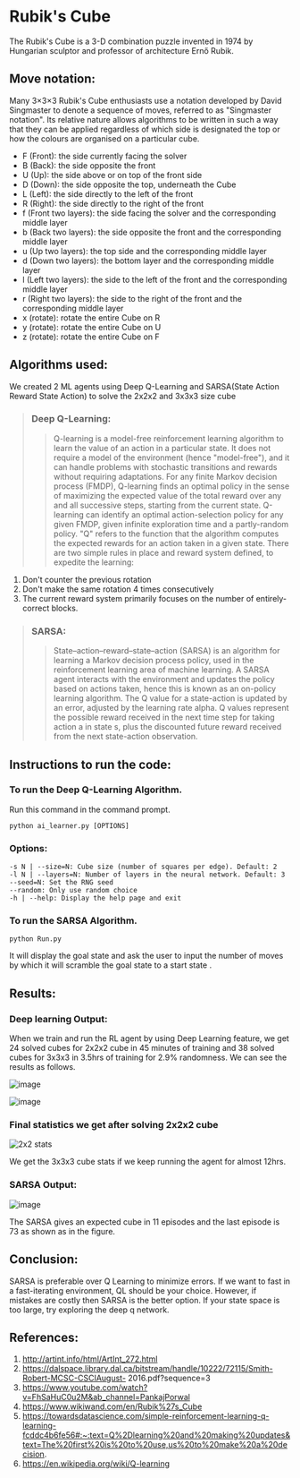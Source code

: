 # Rubik's Cube
The Rubik's Cube is a 3-D combination puzzle invented in 1974 by Hungarian sculptor and professor of architecture Ernő Rubik.

## Move notation:
Many 3×3×3 Rubik's Cube enthusiasts use a notation developed by David Singmaster to denote a sequence of moves, referred to as "Singmaster notation". 
Its relative nature allows algorithms to be written in such a way that they can be applied regardless of which side is designated the top or how the colours are organised on a particular cube.

* F (Front): the side currently facing the solver
* B (Back): the side opposite the front
* U (Up): the side above or on top of the front side
* D (Down): the side opposite the top, underneath the Cube
* L (Left): the side directly to the left of the front
* R (Right): the side directly to the right of the front
* f (Front two layers): the side facing the solver and the corresponding middle layer
* b (Back two layers): the side opposite the front and the corresponding middle layer
* u (Up two layers): the top side and the corresponding middle layer
* d (Down two layers): the bottom layer and the corresponding middle layer
* l (Left two layers): the side to the left of the front and the corresponding middle layer
* r (Right two layers): the side to the right of the front and the corresponding middle layer
* x (rotate): rotate the entire Cube on R
* y (rotate): rotate the entire Cube on U
* z (rotate): rotate the entire Cube on F

## Algorithms used:
We created 2 ML agents using Deep Q-Learning and SARSA(State Action Reward State Action) to solve the 2x2x2 and 3x3x3 size cube

> ### Deep Q-Learning:
>>Q-learning is a model-free reinforcement learning algorithm to learn the value of an action in a particular state. 
It does not require a model of the environment (hence "model-free"), and it can handle problems with stochastic transitions and rewards without requiring adaptations.
For any finite Markov decision process (FMDP), Q-learning finds an optimal policy in the sense of maximizing the expected value of the total reward over any and all successive steps, starting from the current state.
Q-learning can identify an optimal action-selection policy for any given FMDP, given infinite exploration time and a partly-random policy.
"Q" refers to the function that the algorithm computes the expected rewards for an action taken in a given state.
 There are two simple rules in place and reward system defined, to expedite the learning:
 1. Don't counter the previous rotation
 2. Don't make the same rotation 4 times consecutively
 3. The current reward system primarily focuses on the number of entirely-correct blocks.


> ### SARSA:
>>State–action–reward–state–action (SARSA) is an algorithm for learning a Markov decision process policy, used in the reinforcement learning area of machine learning.
A SARSA agent interacts with the environment and updates the policy based on actions taken, hence this is known as an on-policy learning algorithm. 
The Q value for a state-action is updated by an error, adjusted by the learning rate alpha. 
Q values represent the possible reward received in the next time step for taking action a in state s, plus the discounted future reward received from the next state-action observation.

## Instructions to run the code:

### To run the Deep Q-Learning Algorithm. 
Run this command in the command prompt.

`python ai_learner.py [OPTIONS]`

### Options:
	-s N | --size=N: Cube size (number of squares per edge). Default: 2
	-l N | --layers=N: Number of layers in the neural network. Default: 3
	--seed=N: Set the RNG seed
	--random: Only use random choice
	-h | --help: Display the help page and exit
	
### To run the SARSA Algorithm.

`python Run.py`

It will display the goal state and ask the user to input the number of moves by which it will scramble the goal state to a start state . 

## Results:

### Deep learning Output:

When we train and run the RL agent by using Deep Learning feature, we get 24 solved cubes for 2x2x2 cube in 45 minutes of training and 38 solved cubes for 3x3x3 in 3.5hrs of training for 2.9% randomness. We can see the results as follows.

![image](https://user-images.githubusercontent.com/33855600/166731416-6e9d2a36-0470-4875-bb3d-426965eb1a0f.png)

![image](https://user-images.githubusercontent.com/33855600/166731629-97e6ce41-1b24-4bfc-b317-425c6a37889d.png)

### Final statistics we get after solving 2x2x2 cube

![2x2 stats](https://user-images.githubusercontent.com/33855600/166733925-4cfe670f-49d9-4b98-b699-9efbe5042f79.png)

We get the 3x3x3 cube stats if we keep running the agent for almost 12hrs.

### SARSA Output:

![image](https://user-images.githubusercontent.com/33855600/166736121-83cd8772-802c-450d-bab4-0566e39302dd.png)
 
The SARSA gives an expected cube in 11 episodes and the last episode is 73 as shown as in the figure.

## Conclusion:

SARSA is preferable over Q Learning to minimize errors. If we want to fast in a fast-iterating environment, QL should be your choice. However, if mistakes are costly then SARSA is the better option. If your state space is too large, try exploring the deep q network.

## References:

1. http://artint.info/html/ArtInt_272.html
2. https://dalspace.library.dal.ca/bitstream/handle/10222/72115/Smith-Robert-MCSC-CSCIAugust-
2016.pdf?sequence=3
3. https://www.youtube.com/watch?v=FhSaHuC0u2M&ab_channel=PankajPorwal
4. https://www.wikiwand.com/en/Rubik%27s_Cube
5. https://towardsdatascience.com/simple-reinforcement-learning-q-learning-fcddc4b6fe56#:~:text=Q%2Dlearning%20and%20making%20updates&text=The%20first%20is%20to%20use,us%20to%20make%20a%20decision.
6. https://en.wikipedia.org/wiki/Q-learning

